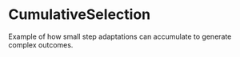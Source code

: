 # CumulativeSelection
Example of how small step adaptations can accumulate to generate complex outcomes.
